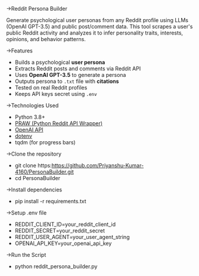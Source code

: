 
->Reddit Persona Builder

Generate psychological user personas from any Reddit profile using LLMs (OpenAI GPT-3.5) and public post/comment data. This tool scrapes a user's public Reddit activity and analyzes it to infer personality traits, interests, opinions, and behavior patterns.

->Features
- Builds a psychological **user persona**
- Extracts Reddit posts and comments via Reddit API
- Uses **OpenAI GPT-3.5** to generate a persona
- Outputs persona to `.txt` file with **citations**
- Tested on real Reddit profiles
- Keeps API keys secret using `.env`

->Technologies Used
- Python 3.8+
- [PRAW (Python Reddit API Wrapper)](https://praw.readthedocs.io/en/latest/)
- [OpenAI API](https://platform.openai.com/)
- [dotenv](https://pypi.org/project/python-dotenv/)
- tqdm (for progress bars)

->Clone the repository
- git clone https:https://github.com/Priyanshu-Kumar-4160/PersonaBuilder.git
- cd PersonaBuilder

->Install dependencies
- pip install -r requirements.txt

->Setup .env file
- REDDIT_CLIENT_ID=your_reddit_client_id
- REDDIT_SECRET=your_reddit_secret
- REDDIT_USER_AGENT=your_user_agent_string
- OPENAI_API_KEY=your_openai_api_key

->Run the Script
- python reddit_persona_builder.py


